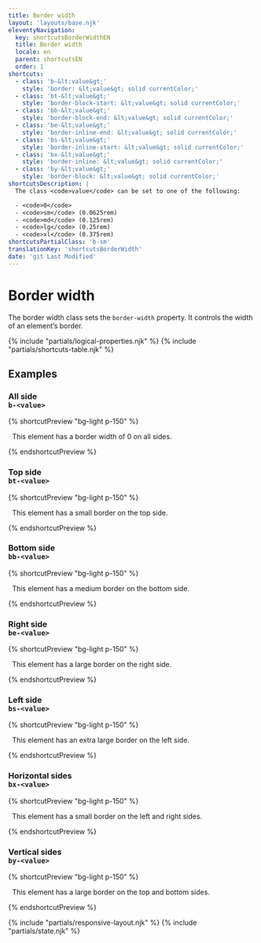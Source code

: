 ```yaml
---
title: Border width
layout: 'layouts/base.njk'
eleventyNavigation:
  key: shortcutsBorderWidthEN
  title: Border width
  locale: en
  parent: shortcutsEN
  order: 1
shortcuts:
  - class: 'b-&lt;value&gt;'
    style: 'border: &lt;value&gt; solid currentColor;'
  - class: 'bt-&lt;value&gt;'
    style: 'border-block-start: &lt;value&gt; solid currentColor;'
  - class: 'bb-&lt;value&gt;'
    style: 'border-block-end: &lt;value&gt; solid currentColor;'
  - class: 'be-&lt;value&gt;'
    style: 'border-inline-end: &lt;value&gt; solid currentColor;'
  - class: 'bs-&lt;value&gt;'
    style: 'border-inline-start: &lt;value&gt; solid currentColor;'
  - class: 'bx-&lt;value&gt;'
    style: 'border-inline: &lt;value&gt; solid currentColor;'
  - class: 'by-&lt;value&gt;'
    style: 'border-block: &lt;value&gt; solid currentColor;'
shortcutsDescription: |
  The class <code>value</code> can be set to one of the following:

  - <code>0</code>
  - <code>sm</code> (0.0625rem)
  - <code>md</code> (0.125rem)
  - <code>lg</code> (0.25rem)
  - <code>xl</code> (0.375rem)
shortcutsPartialClass: 'b-sm'
translationKey: 'shortcutsBorderWidth'
date: 'git Last Modified'
---
```


# Border width

The border width class sets the `border-width` property. It controls the width of an element’s border.

{% include "partials/logical-properties.njk" %}
{% include "partials/shortcuts-table.njk" %}

## Examples

### All side<br/>`b-<value>`

{% shortcutPreview "bg-light p-150" %}

<p class="b-0">
  This element has a border width of 0 on all sides.
</p>
{% endshortcutPreview %}

### Top side<br/>`bt-<value>`

{% shortcutPreview "bg-light p-150" %}

<p class="bt-sm">
  This element has a small border on the top side.
</p>
{% endshortcutPreview %}

### Bottom side<br/>`bb-<value>`

{% shortcutPreview "bg-light p-150" %}

<p class="bb-md">
  This element has a medium border on the bottom side.
</p>
{% endshortcutPreview %}

### Right side<br/>`be-<value>`

{% shortcutPreview "bg-light p-150" %}

<p class="be-lg">
  This element has a large border on the right side.
</p>
{% endshortcutPreview %}

### Left side<br/>`bs-<value>`

{% shortcutPreview "bg-light p-150" %}

<p class="bs-xl">
  This element has an extra large border on the left side.
</p>
{% endshortcutPreview %}

### Horizontal sides<br/>`bx-<value>`

{% shortcutPreview "bg-light p-150" %}

<p class="bx-sm">
  This element has a small border on the left and right sides.
</p>
{% endshortcutPreview %}

### Vertical sides<br/>`by-<value>`

{% shortcutPreview "bg-light p-150" %}

<p class="by-lg">
  This element has a large border on the top and bottom sides.
</p>
{% endshortcutPreview %}

{% include "partials/responsive-layout.njk" %}
{% include "partials/state.njk" %}
